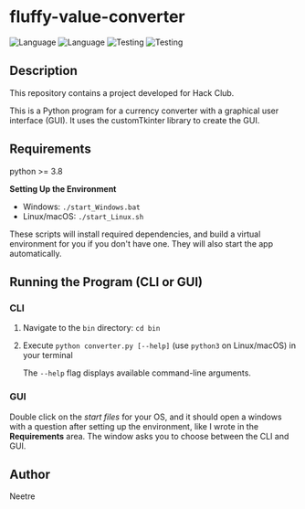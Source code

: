 # fluffy-value-converter

![Language](https://img.shields.io/badge/Spellcheck-Pass-green?style=flat)
![Language](https://img.shields.io/badge/Language-Python-yellowgreen?style=flat)
![Testing](https://img.shields.io/badge/PEP8%20Check-Passing-green)
![Testing](https://img.shields.io/badge/Test-Pass-green)

## Description

This repository contains a project developed for Hack Club.

This is a Python program for a currency converter with a graphical user interface (GUI).
It uses the customTkinter library to create the GUI.

## Requirements

python >= 3.8

**Setting Up the Environment**

* Windows: `./start_Windows.bat`
* Linux/macOS: `./start_Linux.sh`

These scripts will install required dependencies, and build a virtual environment for you if you don't have one.
They will also start the app automatically.

## Running the Program (CLI or GUI)

### CLI

1. Navigate to the `bin` directory: `cd bin`

2. Execute `python converter.py [--help]` (use `python3` on Linux/macOS) in your terminal

    The `--help` flag displays available command-line arguments.

### GUI

Double click on the *start files* for your OS, and it should open a windows with a question after setting up the environment, like I wrote in the **Requirements** area. The window asks you to choose between the CLI and GUI.

## Author

Neetre
